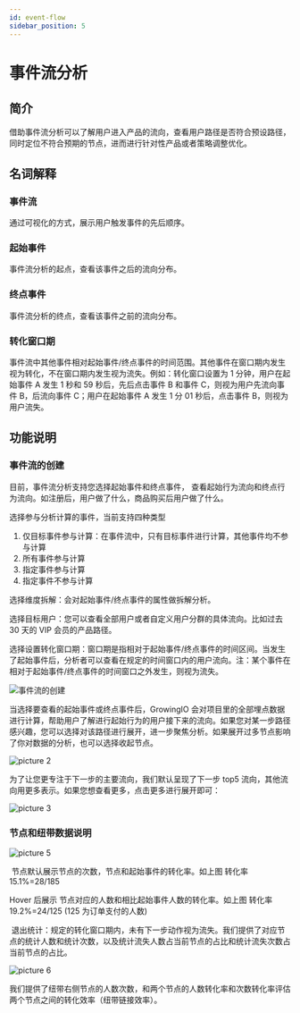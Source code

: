 ```yaml
---
id: event-flow
sidebar_position: 5
---
```


# 事件流分析

## 简介

借助事件流分析可以了解用户进入产品的流向，查看用户路径是否符合预设路径，同时定位不符合预期的节点，进而进行针对性产品或者策略调整优化。

## 名词解释

### 事件流

通过可视化的方式，展示用户触发事件的先后顺序。

### 起始事件

事件流分析的起点，查看该事件之后的流向分布。

### 终点事件

事件流分析的终点，查看该事件之前的流向分布。

### 转化窗口期

事件流中其他事件相对起始事件/终点事件的时间范围。其他事件在窗口期内发生视为转化，不在窗口期内发生视为流失。例如：转化窗口设置为 1 分钟，用户在起始事件 A 发生 1 秒和 59 秒后，先后点击事件 B 和事件 C，则视为用户先流向事件 B，后流向事件 C；用户在起始事件 A 发生 1 分 01 秒后，点击事件 B，则视为用户流失。

## 功能说明

### 事件流的创建

目前，事件流分析支持您选择起始事件和终点事件， 查看起始行为流向和终点行为流向。如注册后，用户做了什么，商品购买后用户做了什么。

选择参与分析计算的事件，当前支持四种类型
1. 仅目标事件参与计算：在事件流中，只有目标事件进行计算，其他事件均不参与计算
2. 所有事件参与计算
3. 指定事件参与计算
4. 指定事件不参与计算

选择维度拆解：会对起始事件/终点事件的属性做拆解分析。

选择目标用户：您可以查看全部用户或者自定义用户分群的具体流向。比如过去 30 天的 VIP 会员的产品路径。

选择设置转化窗口期：窗口期是指相对于起始事件/终点事件的时间区间。当发生了起始事件后，分析者可以查看在规定的时间窗口内的用户流向。注：某个事件在相对于起始事件/终点事件的时间窗口之外发生，则视为流失。

![事件流的创建](/img/5e319751f2e596922948b00ff84ec7720610d4ce0d9d5d4d59d601c63255203b__2022-06-28.png)

当选择要查看的起始事件或终点事件后，GrowingIO 会对项目里的全部埋点数据进行计算，帮助用户了解进行起始行为的用户接下来的流向。如果您对某一步路径感兴趣，您可以选择对该路径进行展开，进一步聚焦分析。如果展开过多节点影响了你对数据的分析，也可以选择收起节点。

![picture 2](/img/42b4a9d4fea0ad6b337723f7c2f49668762dc0b14087c28f8679d2f3354073a0__2022-06-28.png)

为了让您更专注于下一步的主要流向，我们默认呈现了下一步 top5 流向，其他流向用更多表示。如果您想查看更多，点击更多进行展开即可：

![picture 3](/img/e920f726ef7703859cbf92bbac193a5028bf46dbce711e35318e70e94d88daf6_pic_1656400683123_2022-06-28.png)


### 节点和纽带数据说明

![picture 5](/img/ee9c0d8cf32b14640a078c2b3670600cc60898390b9783b9cc35bde87e138873_pic_1656400755552_2022-06-28.png)

‌ 节点默认展示节点的次数，节点和起始事件的转化率。如上图 转化率 15.1%=28/185

‌Hover 后展示 节点对应的人数和相比起始事件人数的转化率。如上图 转化率 19.2%=24/125 (125 为订单支付的人数)

‌ 退出统计：规定的转化窗口期内，未有下一步动作视为流失。我们提供了对应节点的统计人数和统计次数，以及统计流失人数占当前节点的占比和统计流失次数占当前节点的占比。

![picture 6](/img/cff660335e08075d6552cc7384b1014eb2a476186a0832323fa3b17fb877bf63_pic_1656400826015_2022-06-28.png)

我们提供了纽带右侧节点的人数次数，和两个节点的人数转化率和次数转化率评估两个节点之间的转化效率（纽带链接效率）。
